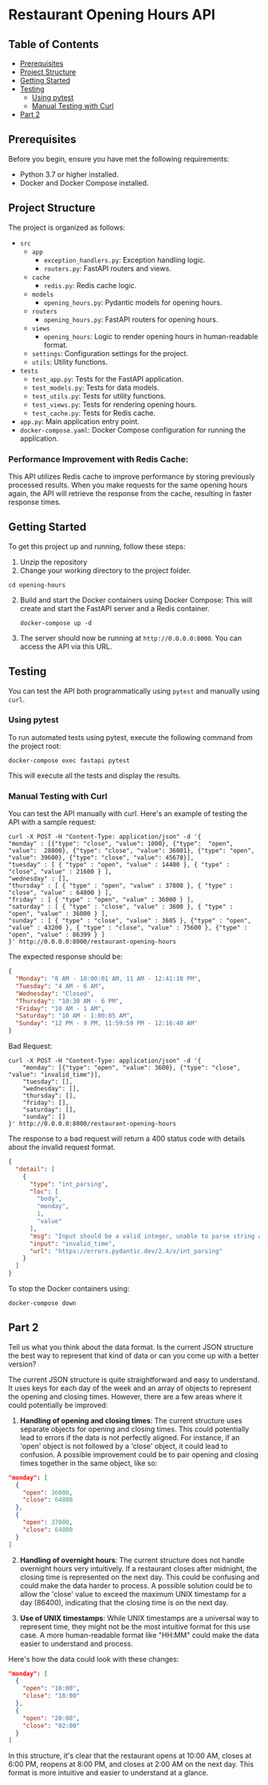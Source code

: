 # Restaurant Opening Hours API

## Table of Contents
- [Prerequisites](#prerequisites)
- [Project Structure](#project-structure)
- [Getting Started](#getting-started)
- [Testing](#testing)
  - [Using pytest](#using-pytest)
  - [Manual Testing with Curl](#manual-testing-with-curl)
- [Part 2](#part-2)

## Prerequisites

Before you begin, ensure you have met the following requirements:

- Python 3.7 or higher installed.
- Docker and Docker Compose installed.

## Project Structure

The project is organized as follows:

- `src`
  - `app`
    - `exception_handlers.py`: Exception handling logic.
    - `routers.py`: FastAPI routers and views.
  - `cache`
    - `redis.py`: Redis cache logic.
  - `models`
    - `opening_hours.py`: Pydantic models for opening hours.
  - `routers`
    - `opening_hours.py`: FastAPI routers for opening hours.
  - `views`
    - `opening_hours`: Logic to render opening hours in human-readable format.
  - `settings`: Configuration settings for the project.
  - `utils`: Utility functions.
- `tests`
  - `test_app.py`: Tests for the FastAPI application.
  - `test_models.py`: Tests for data models.
  - `test_utils.py`: Tests for utility functions.
  - `test_views.py`: Tests for rendering opening hours.
  - `test_cache.py`: Tests for Redis cache.
- `app.py`: Main application entry point.
- `docker-compose.yaml`: Docker Compose configuration for running the application.


### Performance Improvement with Redis Cache:
This API utilizes Redis cache to improve performance by storing previously processed results. When you make requests for the same opening hours again, the API will retrieve the response from the cache, resulting in faster response times.

## Getting Started

To get this project up and running, follow these steps:

1. Unzip the repository
2. Change your working directory to the project folder.

  ```shell
  cd opening-hours
  ```

2. Build and start the Docker containers using Docker Compose: This will create and start the FastAPI server and a Redis container.

    ```shell
    docker-compose up -d
    ```

3. The server should now be running at `http://0.0.0.0:8000`. You can access the API via this URL.

## Testing
You can test the API both programmatically using `pytest` and manually using `curl`.

### Using pytest
To run automated tests using pytest, execute the following command from the project root:

```shell
docker-compose exec fastapi pytest
```
This will execute all the tests and display the results.

### Manual Testing with Curl
You can test the API manually with curl. Here's an example of testing the API with a sample request:

```shell
curl -X POST -H "Content-Type: application/json" -d '{
"monday" : [{"type": "close", "value": 1000}, {"type":  "open", "value":  28800}, {"type": "close", "value": 36001}, {"type": "open", "value": 39600}, {"type": "close", "value": 45678}],
"tuesday" : [ { "type" : "open", "value" : 14400 }, { "type" : "close", "value" : 21600 } ],
"wednesday" : [],
"thursday" : [ { "type" : "open", "value" : 37800 }, { "type" : "close", "value" : 64800 } ],
"friday" : [ { "type" : "open", "value" : 36000 } ],
"saturday" : [ { "type" : "close", "value" : 3600 }, { "type" : "open", "value" : 36000 } ],
"sunday" : [ { "type" : "close", "value" : 3605 }, {"type" : "open", "value" : 43200 }, { "type" : "close", "value" : 75600 }, {"type" : "open", "value" : 86399 } ]
}' http://0.0.0.0:8000/restaurant-opening-hours
```

The expected response should be:
```json
{
  "Monday": "8 AM - 10:00:01 AM, 11 AM - 12:41:18 PM",
  "Tuesday": "4 AM - 6 AM",
  "Wednesday": "Closed",
  "Thursday": "10:30 AM - 6 PM",
  "Friday": "10 AM - 1 AM",
  "Saturday": "10 AM - 1:00:05 AM",
  "Sunday": "12 PM - 9 PM, 11:59:59 PM - 12:16:40 AM"
}
```

Bad Request:
```shell
curl -X POST -H "Content-Type: application/json" -d '{
    "monday": [{"type": "open", "value": 3600}, {"type": "close", "value": "invalid_time"}],
    "tuesday": [],
    "wednesday": [],
    "thursday": [],
    "friday": [],
    "saturday": [],
    "sunday": []
}' http://0.0.0.0:8000/restaurant-opening-hours
```
The response to a bad request will return a 400 status code with details about the invalid request format.

```json
{
  "detail": [
    {
      "type": "int_parsing",
      "loc": [
        "body",
        "monday",
        1,
        "value"
      ],
      "msg": "Input should be a valid integer, unable to parse string as an integer",
      "input": "invalid_time",
      "url": "https://errors.pydantic.dev/2.4/v/int_parsing"
    }
  ]
}
```

To stop the Docker containers using:
```shell
docker-compose down
```

## Part 2
Tell us what you think about the data format. Is the current JSON structure the best way to represent  that kind of data or can you come up with a better version?

The current JSON structure is quite straightforward and easy to understand. It uses keys for each day of the week and an array of objects to represent the opening and closing times. However, there are a few areas where it could potentially be improved:

1. **Handling of opening and closing times**: The current structure uses separate objects for opening and closing times. This could potentially lead to errors if the data is not perfectly aligned. For instance, if an 'open' object is not followed by a 'close' object, it could lead to confusion. A possible improvement could be to pair opening and closing times together in the same object, like so:

  ```json
  "monday": [
    {
      "open": 36000,
      "close": 64800
    },
    {
      "open": 37800,
      "close": 64800
    }
  ]
  ```

2. **Handling of overnight hours**: The current structure does not handle overnight hours very intuitively. If a restaurant closes after midnight, the closing time is represented on the next day. This could be confusing and could make the data harder to process. A possible solution could be to allow the 'close' value to exceed the maximum UNIX timestamp for a day (86400), indicating that the closing time is on the next day.

3. **Use of UNIX timestamps**: While UNIX timestamps are a universal way to represent time, they might not be the most intuitive format for this use case. A more human-readable format like "HH:MM" could make the data easier to understand and process.

Here's how the data could look with these changes:

  ```json
  "monday": [
    {
      "open": "10:00",
      "close": "18:00"
    },
    {
      "open": "20:00",
      "close": "02:00"
    }
  ]
  ```

In this structure, it's clear that the restaurant opens at 10:00 AM, closes at 6:00 PM, reopens at 8:00 PM, and closes at 2:00 AM on the next day. This format is more intuitive and easier to understand at a glance.
